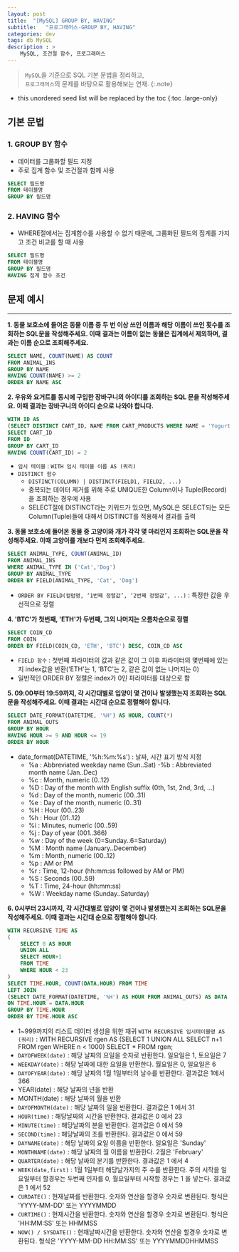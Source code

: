 ```yaml
---
layout: post
title:  "[MySQL] GROUP BY, HAVING"
subtitle:   "프로그래머스-GROUP BY, HAVING"
categories: dev
tags: db MySQL
description : >
    MySQL, 조건절 함수, 프로그래머스
---
```


> `MySQL`을 기준으로 SQL 기본 문법을 정리하고, <br/>
`프로그래머스`의 문제를 바탕으로 활용해보는 연재.
{:.note}

<!--more-->

* this unordered seed list will be replaced by the toc
{:toc .large-only}

## 기본 문법 

### 1. GROUP BY 함수
- 데이터를 그룹화할 필드 지정
- 주로 집계 함수 및 조건절과 함께 사용 
```sql
SELECT 필드명
FROM 테이블명
GROUP BY 필드명
```

### 2. HAVING 함수
- WHERE절에서는 집계함수를 사용할 수 없기 때문에, 그룹화된 필드의 집계를 가지고 조건 비교를 할 때 사용
```sql
SELECT 필드명 
FROM 테이블명
GROUP BY 필드명
HAVING 집계 함수 조건
```

## 문제 예시
---

**1. 동물 보호소에 들어온 동물 이름 중 두 번 이상 쓰인 이름과 해당 이름이 쓰인 횟수를 조회하는 SQL문을 작성해주세요. 이때 결과는 이름이 없는 동물은 집계에서 제외하며, 결과는 이름 순으로 조회해주세요.**

```sql
SELECT NAME, COUNT(NAME) AS COUNT
FROM ANIMAL_INS
GROUP BY NAME
HAVING COUNT(NAME) >= 2
ORDER BY NAME ASC
```

**2. 우유와 요거트를 동시에 구입한 장바구니의 아이디를 조회하는 SQL 문을 작성해주세요. 이때 결과는 장바구니의 아이디 순으로 나와야 합니다.**

```sql
WITH ID AS
(SELECT DISTINCT CART_ID, NAME FROM CART_PRODUCTS WHERE NAME = 'Yogurt' OR NAME = 'Milk')
SELECT CART_ID
FROM ID
GROUP BY CART_ID
HAVING COUNT(CART_ID) = 2
```

- `임시 테이블` : `WITH 임시 테이블 이름 AS (쿼리)`
- `DISTINCT 함수`
  - `DISTINCT(COLUMN) | DISTINCT(FIELD1, FIELD2, ...)`
  - 중복되는 데이터 제거를 위해 주로 UNIQUE한 Column이나 Tuple(Record)을 조회하는 경우에 사용
  - SELECT절에 DISTINCT라는 키워드가 있으면, MySQL은 SELECT되는 모든 Column(Tuple)들에 대해서 DISTINCT를 적용해서 결과를 출력

**3. 동물 보호소에 들어온 동물 중 고양이와 개가 각각 몇 마리인지 조회하는 SQL문을 작성해주세요. 이때 고양이를 개보다 먼저 조회해주세요.**

```sql
SELECT ANIMAL_TYPE, COUNT(ANIMAL_ID)
FROM ANIMAL_INS
WHERE ANIMAL_TYPE IN ('Cat','Dog')
GROUP BY ANIMAL_TYPE
ORDER BY FIELD(ANIMAL_TYPE, 'Cat', 'Dog')
```

- `ORDER BY FIELD(컬럼명, ‘1번째 정렬값’, ‘2번째 정렬값’, ...)` : 특정한 값을 우선적으로 정렬
  
**4. 'BTC'가 첫번째, 'ETH'가 두번째, 그외 나머지는 오름차순으로 정렬**

```sql
SELECT COIN_CD
FROM COIN
ORDER BY FIELD(COIN_CD, 'ETH', 'BTC') DESC, COIN_CD ASC
```

- `FIELD 함수` : 첫번째 파라미터의 값과 같은 값이 그 이후 파라미터의 몇번째에 있는지 index값을 반환('ETH'는 1, 'BTC'는 2, 같은 값이 없는 나머지는 0)
- 일반적인 ORDER BY 정렬은 index가 0인 파라미터를 대상으로 함

**5. 09:00부터 19:59까지, 각 시간대별로 입양이 몇 건이나 발생했는지 조회하는 SQL문을 작성해주세요. 이때 결과는 시간대 순으로 정렬해야 합니다.**

```sql
SELECT DATE_FORMAT(DATETIME, '%H') AS HOUR, COUNT(*)
FROM ANIMAL_OUTS
GROUP BY HOUR
HAVING HOUR >= 9 AND HOUR <= 19
ORDER BY HOUR
```

- date_format(DATETIME, '%h:%m:%s') : 날짜, 시간 표기 방식 지정
    - %a : Abbreviated weekday name (Sun..Sat)
        -%b : Abbreviated month name (Jan..Dec)
    - %c : Month, numeric (0..12)
    - %D : Day of the month with English suffix (0th, 1st, 2nd, 3rd, …)
    - %d : Day of the month, numeric (00..31)
    - %e : Day of the month, numeric (0..31)
    - %H : Hour (00..23)
    - %h : Hour (01..12)
    - %i : Minutes, numeric (00..59)
    - %j : Day of year (001..366)
    - %w : Day of the week (0=Sunday..6=Saturday)
    - %M : Month name (January..December)
    - %m : Month, numeric (00..12)
    - %p : AM or PM
    - %r : Time, 12-hour (hh:mm:ss followed by AM or PM)
    - %S : Seconds (00..59)
    - %T : Time, 24-hour (hh:mm:ss)
    - %W : Weekday name (Sunday..Saturday)

**6. 0시부터 23시까지, 각 시간대별로 입양이 몇 건이나 발생했는지 조회하는 SQL문을 작성해주세요. 이때 결과는 시간대 순으로 정렬해야 합니다.**

```sql
WITH RECURSIVE TIME AS
(
    SELECT 0 AS HOUR
    UNION ALL
    SELECT HOUR+1
    FROM TIME
    WHERE HOUR < 23
)
SELECT TIME.HOUR, COUNT(DATA.HOUR) FROM TIME
LEFT JOIN 
(SELECT DATE_FORMAT(DATETIME, '%H') AS HOUR FROM ANIMAL_OUTS) AS DATA
ON TIME.HOUR = DATA.HOUR
GROUP BY TIME.HOUR
ORDER BY TIME.HOUR ASC
```

- 1~999까지의 리스트 데이터 생성을 위한 재귀 `WITH RECURSIVE 임시테이블명 AS (쿼리)` : WITH RECURSIVE rgen AS (SELECT 1 UNION ALL SELECT n+1 FROM rgen WHERE n < 1000) SELECT * FROM rgen;
- `DAYOFWEEK(date)` : 해당 날짜의 요일을 숫자로 반환한다. 일요일은 1, 토요일은 7
- `WEEKDAY(date)` : 해당 날짜에 대한 요일을 반환한다. 월요일은 0, 일요일은 6
- `DAYOFYEAR(date)` : 해당 날짜의 1월 1일부터의 날수를 반환한다. 결과값은 1에서 366
- YEAR(date) : 해당 날짜의 년을 반환
- MONTH(date) : 해당 날짜의 월을 반환
- `DAYOFMONTH(date)` : 해당 날짜의 일을 반환한다. 결과값은 1 에서 31
- `HOUR(time)` : 해당날짜의 시간을 반환한다. 결과값은 0 에서 23
- `MINUTE(time)` : 해당날짜의 분을 반환한다. 결과값은 0 에서 59
- `SECOND(time)` : 해당날짜의 초를 반환한다. 결과값은 0 에서 59
- `DAYNAME(date)` : 해당 날짜의 요일 이름을 반환한다. 일요일은 'Sunday'
- `MONTHNAME(date)` : 해당 날짜의 월 이름을 반환한다. 2월은 'February'
- `QUARTER(date)` : 해당 날짜의 분기를 반환한다. 결과값은 1 에서 4
- `WEEK(date,first)` : 1월 1일부터 해당날가지의 주 수를 반환한다. 주의 시작을 일요일부터 할경우는 두번째 인자를 0, 월요일부터 시작할 경우는 1 을 넣는다. 결과값은 1 에서 52
- `CURDATE()` : 현재날짜를 반환한다. 숫자와 연산을 할경우 숫자로 변환된다. 형식은 'YYYY-MM-DD' 또는 YYYYMMDD
- `CURTIME()` : 현재시간을 반환한다. 숫자와 연산을 할경우 숫자로 변환된다. 형식은 'HH:MM:SS' 또는 HHMMSS
- `NOW() / SYSDATE()` : 현재날짜시간을 반환한다. 숫자와 연산을 할경우 숫자로 변환된다. 형식은 'YYYY-MM-DD HH:MM:SS' 또는 YYYYMMDDHHMMSS
